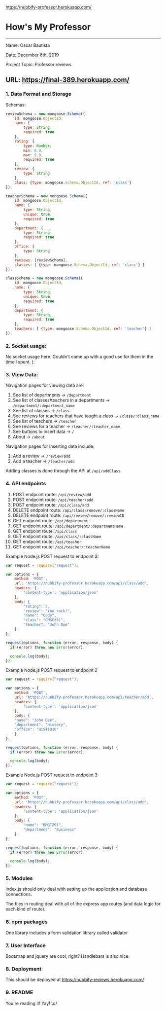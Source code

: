 https://nubbify-professor.herokuapp.com/
# How's My Professor

---

Name: Oscar Bautista

Date: December 6th, 2019

Project Topic: Professor reviews

URL: https://final-389.herokuapp.com/
 ---

### 1. Data Format and Storage

Schemas: 
```javascript
reviewSchema = new mongoose.Schema({
    id: mongoose.ObjectId,
    name: {
        type: String,
        required: true
    },
    rating: {
        type: Number,
        min: 0.0,
        max: 5.0,
        required: true
    },
    review: {
        type: String
    },
    class: {type: mongoose.Schema.ObjectId, ref: 'class'}
});

teacherSchema = new mongoose.Schema({
    id: mongoose.ObjectId,
    name: {
        type: String,
        unique: true,
        required: true
    },
    department: {
        type: String,
        required: true
    },
    office: {
        type: String
    },
    reviews: [reviewSchema],
    classes: [ {type: mongoose.Schema.ObjectId, ref: 'class'} ]
});

classSchema = new mongoose.Schema({
    id: mongoose.ObjectId,
    name: {
        type: String,
        unique: true,
        required: true
    },
    department: {
        type: String,
        required: true
    },
    teachers: [ {type: mongoose.Schema.ObjectId, ref: 'teacher'} ]
});
```

### 2. Socket usage:

No socket usage here. Couldn't come up with a good use for them in the time I spent. ):

### 3. View Data: 

Navigation pages for viewing data are:
1. See list of departments -> `/department`
2. See list of classes/teachers in a departments -> `/department/:department_name`
3. See list of classes -> `/class`
4. See reviews for teachers that have taught a class -> `/class/:class_name`
5. See list of teachers -> `/teacher`
6. See reviews for a teacher -> `/teacher/:teacher_name`
7. See buttons to insert data -> `/`
8. About -> `/about`

Navigation pages for inserting data include:
1. Add a review -> `/review/add`
2. Add a teacher -> `/teacher/add`

Adding classes is done through the API at `/api/addClass`


### 4. API endpoints

1. POST endpoint route: `/api/review/add`
2. POST endpoint route: `/api/teacher/add`
3. POST endpoint route: `/api/class/add`
4. DELETE endpoint route: `/api/class/remove/:className`
5. DELETE endpoint route: `/api/review/remove/:reviewID`
6. GET endpoint route: `/api/department`
7. GET endpoint route: `/api/department/:departmentName`
8. GET endpoint route: `/api/class`
9. GET endpoint route: `/api/class/:className`
10. GET endpoint route: `/api/teacher`
11. GET endpoint route: `/api/teacher/:teacherName`

Example Node.js POST request to endpoint 3: 
```javascript
var request = require("request");

var options = { 
    method: 'POST',
    url: 'https://nubbify-professor.herokuapp.com/api/class/add',
    headers: { 
        'content-type': 'application/json' 
    },
    body: {
        "rating": 5,
        "review": "You rock!",
        "name": "Cody",
        "class": "CMSC351",
        "teacher": "John Doe"
    }
};

request(options, function (error, response, body) {
  if (error) throw new Error(error);

  console.log(body);
});
```

Example Node.js POST request to endpoint 2
```javascript
var request = require("request");

var options = { 
    method: 'POST',
    url: 'https://nubbify-professor.herokuapp.com/api/teacher/add',
    headers: { 
        'content-type': 'application/json' 
    },
    body: {
	"name": "John Dee",
	"department": "History",
	"office": "HIST1010"
    }
};

request(options, function (error, response, body) {
  if (error) throw new Error(error);

  console.log(body);
});
```


Example Node.js POST request to endpoint 3: 
```javascript
var request = require("request");

var options = { 
    method: 'POST',
    url: 'https://nubbify-professor.herokuapp.com/api/class/add',
    headers: { 
        'content-type': 'application/json' 
    },
    body: {
        "name": "BMGT201",
        "department": "Business"
    }
};

request(options, function (error, response, body) {
  if (error) throw new Error(error);

  console.log(body);
});
```

### 5. Modules

index.js should only deal with setting up the application and database connections.

The files in routing deal with all of the express app routes (and data logic for each kind of route). 

### 6. npm packages

One library includes a form validation library called validator

### 7. User Interface

Bootstrap and jquery are cool, right? Handlebars is also nice.

### 8. Deployment

This should be deployed at https://nubbify-reviews.herokuapp.com/

### 9. README

You're reading it! Yay! \o/